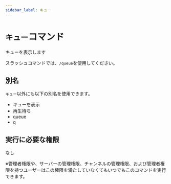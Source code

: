 ```yaml
---
sidebar_label: キュー
---
```

# `キュー`コマンド
キューを表示します

スラッシュコマンドでは、`/queue`を使用してください。

## 別名
`キュー`以外にも以下の別名を使用できます。

- キューを表示
- 再生待ち
- queue
- q




## 実行に必要な権限
なし

※管理者権限や、サーバーの管理権限、チャンネルの管理権限、および管理者権限を持つユーザーはこの権限を満たしていなくてもいつでもこのコマンドを実行できます。

